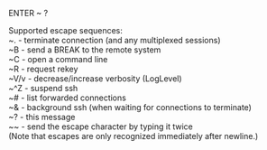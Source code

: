 ENTER ~ ?  
  
Supported escape sequences:  
     ~.   - terminate connection (and any multiplexed sessions)  
     ~B   - send a BREAK to the remote system  
     ~C   - open a command line  
     ~R   - request rekey  
     ~V/v - decrease/increase verbosity (LogLevel)  
     ~^Z  - suspend ssh  
     ~#   - list forwarded connections  
     ~&   - background ssh (when waiting for connections to terminate)  
     ~?   - this message  
     ~~   - send the escape character by typing it twice  
(Note that escapes are only recognized immediately after newline.)  

